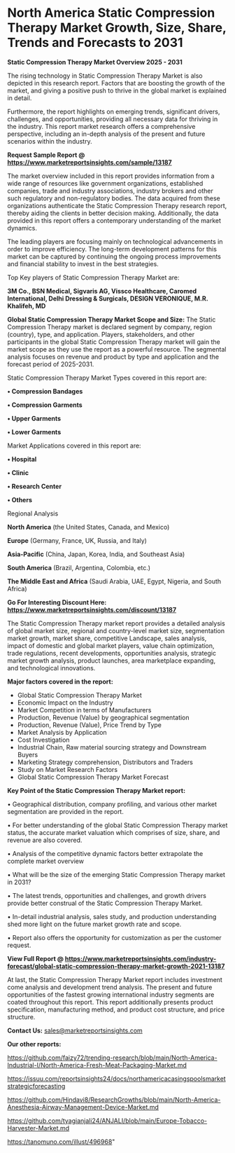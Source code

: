 # North America Static Compression Therapy Market Growth, Size, Share, Trends and Forecasts to 2031

<Strong> Static Compression Therapy Market Overview 2025 - 2031</strong>

The rising technology in Static Compression Therapy Market is also depicted in this research report. Factors that are boosting the growth of the market, and giving a positive push to thrive in the global market is explained in detail.

Furthermore, the report highlights on emerging trends, significant drivers, challenges, and opportunities, providing all necessary data for thriving in the industry. This report market research offers a comprehensive perspective, including an in-depth analysis of the present and future scenarios within the industry.

<strong>Request Sample Report @ <a href=https://www.marketreportsinsights.com/sample/13187>https://www.marketreportsinsights.com/sample/13187</a></strong>

The market overview included in this report provides information from a wide range of resources like government organizations, established companies, trade and industry associations, industry brokers and other such regulatory and non-regulatory bodies. The data acquired from these organizations authenticate the Static Compression Therapy research report, thereby aiding the clients in better decision making. Additionally, the data provided in this report offers a contemporary understanding of the market dynamics.

The leading players are focusing mainly on technological advancements in order to improve efficiency. The long-term development patterns for this market can be captured by continuing the ongoing process improvements and financial stability to invest in the best strategies.

Top Key players of Static Compression Therapy Market are:

<strong>3M Co., BSN Medical, Sigvaris AG, Vissco Healthcare, Caromed International, Delhi Dressing & Surgicals, DESIGN VERONIQUE, M.R. Khalifeh, MD</strong>

<strong><b>Global Static Compression Therapy Market Scope and Size:</b></strong>
The Static Compression Therapy market is declared segment by company, region (country), type, and application. Players, stakeholders, and other participants in the global Static Compression Therapy market will gain the market scope as they use the report as a powerful resource. The segmental analysis focuses on revenue and product by type and application and the forecast period of 2025-2031.

Static Compression Therapy Market Types covered in this report are:

<strong>• Compression Bandages

• Compression Garments

• Upper Garments

• Lower Garments</strong>

Market Applications covered in this report are:

<strong>• Hospital

• Clinic

• Research Center

• Others</strong> 

Regional Analysis

<strong>North America</strong> (the United States, Canada, and Mexico)

<strong>Europe</strong> (Germany, France, UK, Russia, and Italy)

<strong>Asia-Pacific</strong> (China, Japan, Korea, India, and Southeast Asia)

<strong>South America</strong> (Brazil, Argentina, Colombia, etc.)

<strong>The Middle East and Africa</strong> (Saudi Arabia, UAE, Egypt, Nigeria, and South Africa)

<strong>Go For Interesting Discount Here: <a href=https://www.marketreportsinsights.com/discount/13187>https://www.marketreportsinsights.com/discount/13187</a></strong>

The Static Compression Therapy market report provides a detailed analysis of global market size, regional and country-level market size, segmentation market growth, market share, competitive Landscape, sales analysis, impact of domestic and global market players, value chain optimization, trade regulations, recent developments, opportunities analysis, strategic market growth analysis, product launches, area marketplace expanding, and technological innovations.

<strong><b>Major factors covered in the report:</b></strong>
<ul>
  <li>Global Static Compression Therapy Market </li>
  <li>Economic Impact on the Industry</li>
  <li>Market Competition in terms of Manufacturers</li>
  <li>Production, Revenue (Value) by geographical segmentation</li>
  <li>Production, Revenue (Value), Price Trend by Type</li>
  <li>Market Analysis by Application</li>
  <li>Cost Investigation</li>
  <li>Industrial Chain, Raw material sourcing strategy and Downstream Buyers</li>
  <li>Marketing Strategy comprehension, Distributors and Traders</li>
  <li>Study on Market Research Factors</li>
  <li>Global Static Compression Therapy Market Forecast</li>
</ul>

<strong><b>Key Point of the Static Compression Therapy Market report:</b></strong>

• Geographical distribution, company profiling, and various other market segmentation are provided in the report.

• For better understanding of the global Static Compression Therapy market status, the accurate market valuation which comprises of size, share, and revenue are also covered.

• Analysis of the competitive dynamic factors better extrapolate the complete market overview

• What will be the size of the emerging Static Compression Therapy market in 2031?

• The latest trends, opportunities and challenges, and growth drivers provide better construal of the Static Compression Therapy Market.

• In-detail industrial analysis, sales study, and production understanding shed more light on the future market growth rate and scope.

• Report also offers the opportunity for customization as per the customer request.

<strong><b>View Full Report @ <a href=https://www.marketreportsinsights.com/industry-forecast/global-static-compression-therapy-market-growth-2021-13187>https://www.marketreportsinsights.com/industry-forecast/global-static-compression-therapy-market-growth-2021-13187</a></b></strong>


At last, the Static Compression Therapy Market report includes investment come analysis and development trend analysis. The present and future opportunities of the fastest growing international industry segments are coated throughout this report. This report additionally presents product specification, manufacturing method, and product cost structure, and price structure.

<strong>Contact Us:</strong>
sales@marketreportsinsights.com

<strong>Our other reports:</strong>

<a href=https://github.com/faizy72/trending-research/blob/main/North-America-Industrial-I/North-America-Fresh-Meat-Packaging-Market.md>https://github.com/faizy72/trending-research/blob/main/North-America-Industrial-I/North-America-Fresh-Meat-Packaging-Market.md</a>

<a href=https://issuu.com/reportsinsights24/docs/northamericacasingspoolsmarketstrategicforecasting>https://issuu.com/reportsinsights24/docs/northamericacasingspoolsmarketstrategicforecasting</a>

<a href=https://github.com/Hindavi8/ResearchGrowths/blob/main/North-America-Anesthesia-Airway-Management-Device-Market.md>https://github.com/Hindavi8/ResearchGrowths/blob/main/North-America-Anesthesia-Airway-Management-Device-Market.md</a>

<a href=https://github.com/tyagianjali24/ANJALI/blob/main/Europe-Tobacco-Harvester-Market.md>https://github.com/tyagianjali24/ANJALI/blob/main/Europe-Tobacco-Harvester-Market.md</a>

<a href=https://tanomuno.com/illust/496968>https://tanomuno.com/illust/496968</a>"
